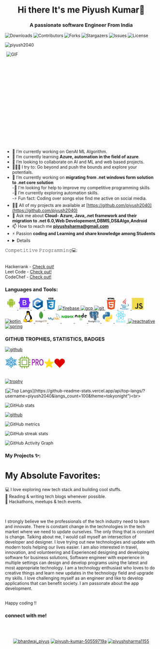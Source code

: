 <h1 align="center">Hi there It's me Piyush Kumar👋</h1>
<h3 align="center">A passionate software Engineer From India</h3>

![Downloads](https://img.shields.io/github/downloads/piyush2040/total) ![Contributors](https://img.shields.io/github/contributors/piyush2040/piyush2040?color=dark-green) ![Forks](https://img.shields.io/github/forks/piyush2040/piyush2040?style=social) ![Stargazers](https://img.shields.io/github/stars/piyush2040/piyush2040?style=social) ![Issues](https://img.shields.io/github/issues/piyush2040/piyush2040) ![License](https://img.shields.io/github/license/piyush2040/piyush2040) 

<p align="left"> <img src="https://komarev.com/ghpvc/?username=piyush2040" alt="piyush2040" /> </p>

<img align="right" alt="GIF" src="https://github.com/abhisheknaiidu/abhisheknaiidu/raw/master/code.gif?raw=true" width="500" height="320" style="max-width:100%;">

- 🔭 I’m currently working on GenAI ML Algorithm.
- 🌱 I’m currently learning  **Azure, automation in the field of azure**.<br>
- 👯 I’m looking to collaborate on AI and ML and web based projects.<br>
- 🧗🏾‍♀️ I try to: Go beyond and push the bounds and explore your potentials.<br>
- 🔭 I’m currently working on **migrating from .net windows form solution to .net core solution**<br>
-🤔 I'm looking for help to improve my competitive programming skills<br>
-🔭 I’m currently exploring automation skills.<br>
-⚡ Fun fact: Coding over songs else find me active on social media.<br>
- 👨‍💻 All of my projects are available at [https://github.com/piyush2040](https://github.com/piyush2040)
- 💬 Ask me about **Cloud- Azure, Java,.net framework and their migration to .net 6.0,Web Developement,DBMS,DS&Algo,Android**
- 📫 How to reach me **piyushsharma@gmail.com**
- ⚡ Passion **coding and Learning and share knowledge among Students**
- <details>
<summary> 𝙲𝚘𝚖𝚙𝚎𝚝𝚒𝚝𝚒𝚟𝚎 𝙿𝚛𝚘𝚐𝚛𝚊𝚖𝚖𝚒𝚗𝚐💻: </summary>
  
<br/>

Hackerrank              -  [Check out!](https://www.hackerrank.com/c0dethug)<br/>
Leet Code               -  [Check out!](https://leetcode.com/u/piyushsharma1155/)<br/>
CodeChef                -  [Check out!](https://www.codechef.com/users/codethug)<br/>

</details>




<link rel="stylesheet" type='text/css' href="https://cdn.jsdelivr.net/gh/devicons/devicon@latest/devicon.min.css" />
<h3 align="left">Languages and Tools:</h3>
<p align="left"> <a href="https://developer.android.com" target="_blank"> <img src="https://raw.githubusercontent.com/devicons/devicon/master/icons/android/android-original-wordmark.svg" alt="android" width="40" height="40"/> </a> <a href="https://azure.microsoft.com/" target="_blank"> <i class="devicon-azure-plain"></i> </a> <a href="https://getbootstrap.com" target="_blank"> <img src="https://raw.githubusercontent.com/devicons/devicon/master/icons/bootstrap/bootstrap-plain-wordmark.svg" alt="bootstrap" width="40" height="40"/> </a> <a href="https://www.cprogramming.com/" target="_blank"> <img src="https://raw.githubusercontent.com/devicons/devicon/master/icons/c/c-original.svg" alt="c" width="40" height="40"/> </a> <a href="https://www.w3schools.com/css/" target="_blank"> <img src="https://raw.githubusercontent.com/devicons/devicon/master/icons/css3/css3-original-wordmark.svg" alt="css3" width="40" height="40"/> </a> <a href="https://firebase.google.com/" target="_blank"> <img src="https://www.vectorlogo.zone/logos/firebase/firebase-icon.svg" alt="firebase" width="40" height="40"/> </a> <a href="https://cloud.google.com" target="_blank"> <img src="https://www.vectorlogo.zone/logos/google_cloud/google_cloud-icon.svg" alt="gcp" width="40" height="40"/> </a> <a href="https://git-scm.com/" target="_blank"> <img src="https://www.vectorlogo.zone/logos/git-scm/git-scm-icon.svg" alt="git" width="40" height="40"/> </a> <a href="https://www.w3.org/html/" target="_blank"> <img src="https://raw.githubusercontent.com/devicons/devicon/master/icons/html5/html5-original-wordmark.svg" alt="html5" width="40" height="40"/> </a> <a href="https://www.java.com" target="_blank"> <img src="https://raw.githubusercontent.com/devicons/devicon/master/icons/java/java-original.svg" alt="java" width="40" height="40"/> </a> <a href="https://developer.mozilla.org/en-US/docs/Web/JavaScript" target="_blank"> <img src="https://raw.githubusercontent.com/devicons/devicon/master/icons/javascript/javascript-original.svg" alt="javascript" width="40" height="40"/> </a> <a href="https://kotlinlang.org" target="_blank"> <img src="https://www.vectorlogo.zone/logos/kotlinlang/kotlinlang-icon.svg" alt="kotlin" width="40" height="40"/> </a> <a href="https://www.linux.org/" target="_blank"> <img src="https://raw.githubusercontent.com/devicons/devicon/master/icons/linux/linux-original.svg" alt="linux" width="40" height="40"/> </a> <a href="https://www.mongodb.com/" target="_blank"> <img src="https://raw.githubusercontent.com/devicons/devicon/master/icons/mongodb/mongodb-original-wordmark.svg" alt="mongodb" width="40" height="40"/> </a> <a href="https://www.mysql.com/" target="_blank"> <img src="https://raw.githubusercontent.com/devicons/devicon/master/icons/mysql/mysql-original-wordmark.svg" alt="mysql" width="40" height="40"/> </a> <a href="https://www.nginx.com" target="_blank"> <img src="https://raw.githubusercontent.com/devicons/devicon/master/icons/nginx/nginx-original.svg" alt="nginx" width="40" height="40"/> </a> <a href="https://nodejs.org" target="_blank"> <img src="https://raw.githubusercontent.com/devicons/devicon/master/icons/nodejs/nodejs-original-wordmark.svg" alt="nodejs" width="40" height="40"/> </a> <a href="https://www.postgresql.org" target="_blank"> <img src="https://raw.githubusercontent.com/devicons/devicon/master/icons/postgresql/postgresql-original-wordmark.svg" alt="postgresql" width="40" height="40"/> </a> <a href="https://www.python.org" target="_blank"> <img src="https://raw.githubusercontent.com/devicons/devicon/master/icons/python/python-original.svg" alt="python" width="40" height="40"/> </a> <a href="https://reactjs.org/" target="_blank"> <img src="https://raw.githubusercontent.com/devicons/devicon/master/icons/react/react-original-wordmark.svg" alt="react" width="40" height="40"/> </a> <a href="https://reactnative.dev/" target="_blank"> <img src="https://reactnative.dev/img/header_logo.svg" alt="reactnative" width="40" height="40"/> </a> <a href="https://spring.io/" target="_blank"> <img src="https://www.vectorlogo.zone/logos/springio/springio-icon.svg" alt="spring" width="40" height="40"/> </a> </p>


### GITHUB TROPHIES, STATISTICS, BADGES


[<img src='https://cdn.jsdelivr.net/npm/simple-icons@3.0.1/icons/github.svg' alt='github' height='40'>](https://github.com/piyush2040)  <br>

<a href='https://archiveprogram.github.com/'><img src='https://raw.githubusercontent.com/acervenky/animated-github-badges/master/assets/acbadge.gif' width='40' height='40'></a> <a href='https://docs.github.com/en/developers'><img src='https://raw.githubusercontent.com/acervenky/animated-github-badges/master/assets/devbadge.gif' width='40' height='40'></a> <a href='https://github.com/pricing'><img src='https://raw.githubusercontent.com/acervenky/animated-github-badges/master/assets/pro.gif' width='40' height='40'></a><a href='https://stars.github.com/'><img src='https://raw.githubusercontent.com/acervenky/animated-github-badges/master/assets/starbadge.gif' width='35' height='35'></a><a href='https://docs.github.com/en/github/supporting-the-open-source-community-with-github-sponsors'><img src='https://raw.githubusercontent.com/acervenky/animated-github-badges/master/assets/sponsorbadge.gif' width='35' height='35'></a><br><br>

[![trophy](https://github-profile-trophy.vercel.app/?username=piyush2040)](https://github.com/ryo-ma/github-profile-trophy)<br>

[![Top Langs](https://github-readme-stats.vercel.app/api/top-langs/?username=piyush2040&langs_count=100&theme=tokyonight")](https://github-readme-stats.vercel.app/api/top-langs/?username=piyush2040&langs_count=100&theme=tokyonight")<br>

![GitHub stats](https://github-readme-stats.vercel.app/api?username=piyush2040&show_icons=true&count_private=true)  





[<img src='https://cdn.jsdelivr.net/npm/simple-icons@3.0.1/icons/github.svg' alt='github' height='40'>](https://github.com/piyush2040)  

![GitHub metrics](https://metrics.lecoq.io/piyush2040)  

![GitHub streak stats](https://github-readme-streak-stats.herokuapp.com/?user=piyush2040)  


![GitHub Activity Graph](https://activity-graph.herokuapp.com/graph?username=piyush2040) 


### My Projects ✨:
  






# My Absolute Favorites:<br>
💻   I love exploring new tech stack and building cool stuffs.<br>
📰   Reading & writing tech blogs whenever possible.<br>
🍕   Hackathons, meetups & tech events.<br>





<br><br>
I strongly believe we the professionals of the tech industry need to learn and innovate. There is constant change in the technologies in the tech market where we need to update ourselves. The only thing that is constant is change. Talking about me, I would call myself an intersection of developer and designer. I love trying out new technologies and update with modern tools helping our lives easier. I am also interested in travel, innovation, and volunteering and Experienced designing and developing software for business solutions, Software engineer with experience in multiple settings can design and develop programs using the latest and most appropriate technology. I am a technology enthusiast who loves to do creative things and learn new updates in the technology field and upgrade my skills. I love challenging myself as an engineer and like to develop applications that can benefit society. I am passonate about the app development. <br><br>

Happy coding !!

<h3 ><strong style="text-align:center">connect with me!</strong></h3><br><br>

<p align="center">
<a href="https://twitter.com/bhardwaj_piyus" target="blank"><img align="center" src="https://cdn.jsdelivr.net/npm/simple-icons@3.0.1/icons/twitter.svg" alt="bhardwaj_piyus" height="30" width="30" /></a>
<a href="https://www.linkedin.com/in/piyush-kumar-50559719a/" target="blank"><img align="center" src="https://cdn.jsdelivr.net/npm/simple-icons@3.0.1/icons/linkedin.svg" alt="piyush-kumar-50559719a" height="30" width="30" /></a>
<a href="https://leetcode.com/u/piyushsharma1155/" target="blank"><img align="center" src="https://cdn.jsdelivr.net/npm/simple-icons@3.0.1/icons/leetcode.svg" alt="piyushsharma1155" height="30" width="30" /></a>
</p>
